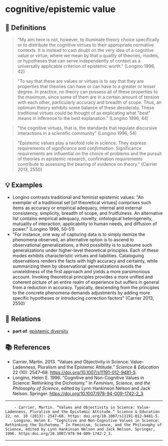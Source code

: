 # cognitive/epistemic value

## 📖 Definitions

> "My aim here is not, however, to illuminate theory choice specifically or to distribute the cognitive virtues to their appropriate normative contexts. It is instead to cast doubt on the very idea of a cognitive value or virtue, where we mean by that a quality of theories, models, or hypotheses that can serve independently of context as a universally applicable criterion of epistemic worth." (Longino 1996, 42)

> "To say that these are values or virtues is to say that they are properties that theories can have or can have to a greater or lesser degree. In practice, no theory can possess all of these properties to the maximum, since some of them are in a certain amount of tension with each other, particularly accuracy and breadth of scope. Thus, an optimum theory exhibits some balance of these desiderata. These traditional virtues could be thought of as explicating what "best" means in inference to the best explanation." (Longino 1996, 44)

> "the cognitive virtues, that is, the standards that regulate discursive interactions in a scientific community" (Longino 1996, 54) 

> "Epistemic values play a twofold role in science. They express requirements of _significance_ and _confirmation_. Significance requirements are influential on the choice of problems and the pursuit of theories in epistemic research, confirmation requirements contribute to assessing the bearing of evidence on theory." (Carrier 2013, 2550) 

## 💡 Examples

- Longino contrasts traditional and feminist epistemic values: "An exemplar of a traditional set [of theoretical virtues] comprises such items as accuracy or empirical adequacy, internal and external consistency, simplicity, breadth of scope, and fruitfulness. An alternative list contains empirical adequacy, novelty, ontological heterogeneity, mutuality of interaction, applicability to human needs, and diffusion of power." (Longino 1996, 50-51)
- "For instance, one way of capturing data is to simply itemize the phenomena observed, an alternative option is to ascend to observational generalizations, a third possibility is to subsume such generalizations under higher-level theoretical principles. Each of these modes exhibits characteristic virtues and liabilities. Cataloguing observations renders the facts with high accuracy and certainty, while summarizing them by observational generalizations avoids the unwieldiness of the first approach and yields a more parsimonious account. Invoking theoretical principles provides a more unified and coherent picture of an entire realm of experience but suffers in general from a reduction in accuracy. Typically, descending from the principles to the concrete phenomena demands adjustments by adding more specific hypotheses or introducing correction factors" (Carrier 2013, 2550)

## 🔗 Relations

- **part of**: [epistemic diversity](./epistemic-diversity.md)

## 📚 References

- Carrier, Martin. 2013. “Values and Objectivity in Science: Value-Ladenness, Pluralism and the Epistemic Attitude.” _Science & Education_ 22 (10): 2547–68. https://doi.org/10.1007/s11191-012-9481-5.
- Longino, Helen E. 1996. “Cognitive and Non-Cognitive Values in Science: Rethinking the Dichotomy.” In _Feminism, Science, and the Philosophy of Science_, edited by Lynn Hankinson Nelson and Jack Nelson. Springer. https://doi.org/10.1007/978-94-009-1742-2_3.

---

<script src="https://giscus.app/client.js"
                data-repo="natesheehan/conceptcartography"
                data-repo-id="R_kgDOPB5QiQ"
                data-category="General"
                data-category-id="DIC_kwDOPB5Qic4CsAxd"
                data-mapping="pathname"
                data-strict="0"
                data-reactions-enabled="1"
                data-emit-metadata="0"
                data-input-position="bottom"
                data-theme="catppuccin_mocha"
                data-lang="en"
                crossorigin="anonymous"
                async>
        </script>
        - Carrier, Martin. “Values and Objectivity in Science: Value-Ladenness, Pluralism and the Epistemic Attitude.” Science & Education 22, no. 10 (2013): 2547–68. https: doi.org/10.1007/s11191-012-9481-5. 
        Longino, Helen E. “Cognitive and Non-Cognitive Values in Science: Rethinking the Dichotomy.” In Feminism, Science, and the Philosophy of Science, edited by Lynn Hankinson Nelson and Jack Nelson. Springer, 1996. https:doi.org/10.1007/978-94-009-1742-2_3.

---

<script src="https://giscus.app/client.js"
                data-repo="natesheehan/conceptcartography"
                data-repo-id="R_kgDOPB5QiQ"
                data-category="General"
                data-category-id="DIC_kwDOPB5Qic4CsAxd"
                data-mapping="pathname"
                data-strict="0"
                data-reactions-enabled="1"
                data-emit-metadata="0"
                data-input-position="bottom"
                data-theme="catppuccin_mocha"
                data-lang="en"
                crossorigin="anonymous"
                async>
        </script>
        
